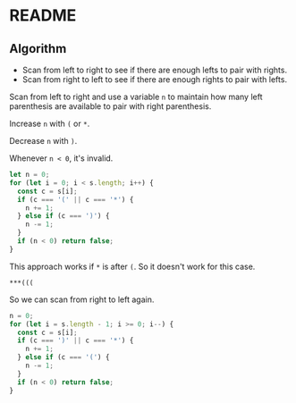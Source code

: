 # README

## Algorithm

- Scan from left to right to see if there are enough lefts to pair with rights.
- Scan from right to left to see if there are enough rights to pair with lefts.

Scan from left to right and use a variable `n` to maintain how many left parenthesis are available to pair with right parenthesis.

Increase `n` with `(` or `*`.

Decrease `n` with `)`.

Whenever `n < 0`, it's invalid.

```js
let n = 0;
for (let i = 0; i < s.length; i++) {
  const c = s[i];
  if (c === '(' || c === '*') {
    n += 1;
  } else if (c === ')') {
    n -= 1;
  }
  if (n < 0) return false;
}
```

This approach works if `*` is after `(`. So it doesn't work for this case.

```
***(((
```

So we can scan from right to left again.

```js
n = 0;
for (let i = s.length - 1; i >= 0; i--) {
  const c = s[i];
  if (c === ')' || c === '*') {
    n += 1;
  } else if (c === '(') {
    n -= 1;
  }
  if (n < 0) return false;
}
```
